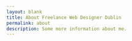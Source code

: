 ```yaml
---
layout: blank
title: About Freelance Web Designer Dublin
permalink: about
description: Some more information about me.
---
```


